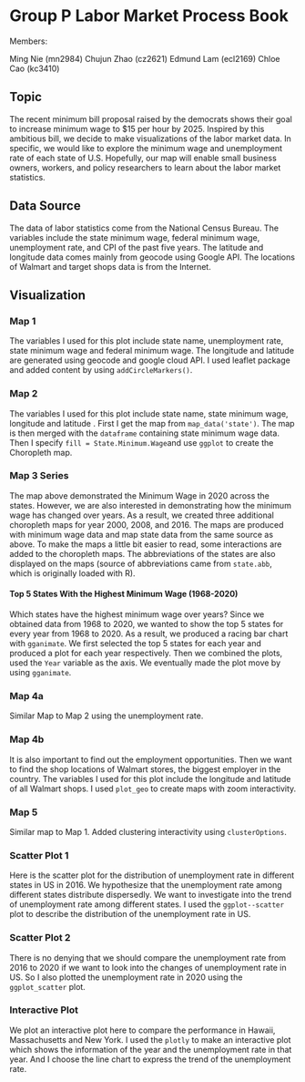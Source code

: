 # Group P Labor Market Process Book

Members:

Ming Nie (mn2984) 
Chujun Zhao (cz2621) 
Edmund Lam (ecl2169) 
Chloe Cao (kc3410)

## Topic

The recent minimum bill proposal raised by the democrats shows their goal to increase minimum wage to $15 per hour by 2025. Inspired by this ambitious bill, we decide to make visualizations of the labor market data. In specific, we would like to explore the minimum wage and unemployment rate of each state of U.S. Hopefully, our map will enable small business owners, workers, and policy researchers to learn about the labor market statistics.


## Data Source

The data of labor statistics come from the National Census Bureau. The variables include the state minimum wage, federal minimum wage, unemployment rate, and CPI of the past five years. The latitude and longitude data comes mainly from geocode using Google API. The locations of Walmart and target shops data is from the Internet.


## Visualization

### Map 1

The variables I used for this plot include state name, unemployment rate, state minimum wage and federal minimum wage. The longitude and latitude are generated using geocode and google cloud API. I used leaflet package and added content by using `addCircleMarkers()`.

### Map 2

The variables I used for this plot include state name, state minimum wage, longitude and latitude . First I get the map from `map_data('state')`. The map is then merged with the `dataframe` containing state minimum wage data. Then I specify `fill = State.Minimum.Wage`and use `ggplot`  to create the Choropleth map.

### Map 3 Series 

The map above demonstrated the Minimum Wage in 2020 across the states. However, we are also interested in demonstrating how the minimum wage has changed over years. As a result, we created three additional choropleth maps for year 2000, 2008, and 2016. The maps are produced with minimum wage data and map state data from the same source as above. To make the maps a little bit easier to read, some interactions are added to the choropleth maps. The abbreviations of the states are also displayed on the maps (source of abbreviations came from `state.abb`, which is originally loaded with R).

#### Top 5 States With the Highest Minimum Wage (1968-2020)

Which states have the highest minimum wage over years? Since we obtained data from 1968 to 2020, we wanted to show the top 5 states for every year from 1968 to 2020. As a result, we produced a racing bar chart with `gganimate`. We first selected the top 5 states for each year and produced a plot for each year respectively. Then we combined the plots, used the `Year` variable as the axis. We eventually made the plot move by using `gganimate`.

### Map 4a

Similar Map to Map 2 using the unemployment rate.

### Map 4b

It is also important to find out the employment opportunities. Then we want to find the shop locations of Walmart stores, the biggest employer in the country. The variables I used for this plot include the longitude and latitude of all Walmart shops. I used `plot_geo` to create maps with zoom interactivity. 

### Map 5 

Similar map to Map 1. Added clustering interactivity using `clusterOptions`.

### Scatter Plot 1
Here is the scatter plot for the distribution of unemployment rate in different states in US in 2016. We hypothesize that the unemployment rate among different states distribute dispersedly. We want to investigate into the trend of unemployment rate among different states. I used the `ggplot--scatter` plot to describe the distribution of the unemployment rate in US.

### Scatter Plot 2
There is no denying that we should compare the unemployment rate from 2016 to 2020 if we want to look into the changes of unemployment rate in US. So I also plotted the unemployment rate in 2020 using the `ggplot_scatter` plot. 

### Interactive Plot
We plot an interactive plot here to compare the performance in Hawaii, Massachusetts and New York. I used the `plotly` to make an interactive plot which shows the information of the year and the unemployment rate in that year. And I choose the line chart to express the trend of the unemployment rate.
